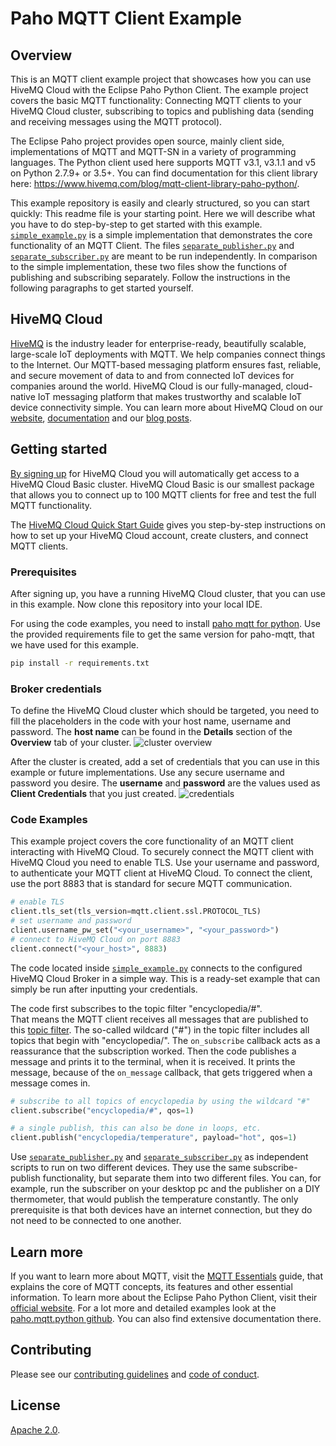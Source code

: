 # Paho MQTT Client Example

## Overview
This is an MQTT client example project that showcases how you can use HiveMQ Cloud with the Eclipse Paho Python Client. The example project covers the basic MQTT functionality: Connecting MQTT clients to your HiveMQ Cloud cluster, subscribing to topics and publishing data (sending and receiving messages using the MQTT protocol).

The Eclipse Paho project provides open source, mainly client side, implementations of MQTT and MQTT-SN in a variety of programming languages.
The Python client used here supports MQTT v3.1, v3.1.1 and v5 on Python 2.7.9+ or 3.5+.
You can find documentation for this client library here: https://www.hivemq.com/blog/mqtt-client-library-paho-python/.

This example repository is easily and clearly structured, so you can start quickly:
This readme file is your starting point. Here we will describe what you have to do step-by-step to get started with this example.
[``simple_example.py``](simple_example.py) is a simple implementation that demonstrates the core functionality of an MQTT Client.
The files [``separate_publisher.py``](separate_publisher.py) and [``separate_subscriber.py``](separate_subscriber.py) are meant to be run independently. 
In comparison to the simple implementation, these two files show the functions of publishing and subscribing separately. 
Follow the instructions in the following paragraphs to get started yourself.


## HiveMQ Cloud
[HiveMQ](https://www.hivemq.com/) is the industry leader for enterprise-ready, beautifully scalable, large-scale IoT deployments with MQTT. We help companies connect things to the Internet. Our MQTT-based messaging platform ensures fast, reliable, and secure movement of data to and from connected IoT devices for companies around the world. HiveMQ Cloud is our fully-managed, cloud-native IoT messaging platform that makes trustworthy and scalable IoT device connectivity simple. You can learn more about HiveMQ Cloud on our [website](https://www.hivemq.com/mqtt-cloud-broker/), [documentation](https://www.hivemq.com/docs/hivemq-cloud/introduction.html)  and our [blog posts](https://www.hivemq.com/tags/cloud/).

## Getting started
[By signing up](https://console.hivemq.cloud) for HiveMQ Cloud you will automatically get access to a HiveMQ Cloud Basic cluster. HiveMQ Cloud Basic is our smallest package that allows you to connect up to 100 MQTT clients for free and test the full MQTT functionality. 

The [HiveMQ Cloud Quick Start Guide](https://www.hivemq.com/docs/hivemq-cloud/introduction.html#guide) gives you step-by-step instructions on how to set up your HiveMQ Cloud account, create clusters, and connect MQTT clients.


### Prerequisites 
After signing up, you have a running HiveMQ Cloud cluster, that you can use in this example.
Now clone this repository into your local IDE.

For using the code examples, you need to install [paho mqtt for python](https://www.eclipse.org/paho/index.php?page=clients/python/index.php).
Use the provided requirements file to get the same version for paho-mqtt, that we have used for this example.
```sh
pip install -r requirements.txt
```

### Broker credentials
To define the HiveMQ Cloud cluster which should be targeted, you need to fill the placeholders in the code with your host name, username and password.
The <b>host name</b> can be found in the <b>Details</b> section of the <b>Overview</b> tab of your cluster.
![cluster overview](/img/hivemq-cloud-cluster-overview.png)

After the cluster is created, add a set of credentials that you can use in this example or future implementations.
Use any secure username and password you desire.
The <b>username</b> and <b>password</b> are the values used as <b>Client Credentials</b> that you just created.
![credentials](/img/hivemq-cloud-credentials.png)


### Code Examples
This example project covers the core functionality of an MQTT client interacting with HiveMQ Cloud.
To securely connect the MQTT client with HiveMQ Cloud you need to enable TLS.
Use your username and password, to authenticate your MQTT client at HiveMQ Cloud.
To connect the client, use the port 8883 that is standard for secure MQTT communication. 
```python
# enable TLS
client.tls_set(tls_version=mqtt.client.ssl.PROTOCOL_TLS)
# set username and password
client.username_pw_set("<your_username>", "<your_password>")
# connect to HiveMQ Cloud on port 8883
client.connect("<your_host>", 8883)
```

The code located inside [``simple_example.py``](simple_example.py) connects to the configured HiveMQ Cloud Broker in a simple way. 
This is a ready-set example that can simply be run after inputting your credentials.

The code first subscribes to the topic filter "encyclopedia/#".  
That means the MQTT client receives all messages that are published to this [topic filter](https://www.hivemq.com/blog/mqtt-essentials-part-5-mqtt-topics-best-practices/).
The so-called wildcard ("#") in the topic filter includes all topics that begin with "encyclopedia/".
The ``on_subscribe`` callback acts as a reassurance that the subscription worked.
Then the code publishes a message and prints it to the terminal, when it is received.
It prints the message, because of the ``on_message`` callback, that gets triggered when a message comes in.

```python
# subscribe to all topics of encyclopedia by using the wildcard "#"
client.subscribe("encyclopedia/#", qos=1)

# a single publish, this can also be done in loops, etc.
client.publish("encyclopedia/temperature", payload="hot", qos=1)
```

Use [``separate_publisher.py``](separate_publisher.py) and [``separate_subscriber.py``](separate_subscriber.py) as independent scripts to run on two different devices.
They use the same subscribe-publish functionality, but separate them into two different files.
You can, for example, run the subscriber on your desktop pc and the publisher on a DIY thermometer, that would publish the temperature constantly.
The only prerequisite is that both devices have an internet connection, but they do not need to be connected to one another.



## Learn more

If you want to learn more about MQTT, visit the [MQTT Essentials](https://www.hivemq.com/mqtt-essentials/) guide, that explains the core of MQTT concepts, its features and other essential information. To learn more about the Eclipse Paho Python Client, visit their [official website](https://www.eclipse.org/paho/index.php?page=clients/python/index.php). For a lot more and detailed examples look at the [paho.mqtt.python github](https://github.com/eclipse/paho.mqtt.python). You can also find extensive documentation there.

## Contributing

Please see our [contributing guidelines](./CONTRIBUTING.adoc) and [code of conduct](./code-of-conduct.md).

## License

[Apache 2.0](./LICENSE).

